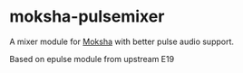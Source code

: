 # moksha-pulsemixer
A mixer module for [Moksha](https://github.com/JeffHoogland/moksha) with better pulse audio support.

Based on epulse module from upstream E19
